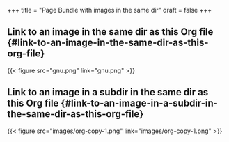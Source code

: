 +++
title = "Page Bundle with images in the same dir"
draft = false
+++

## Link to an image in the same dir as this Org file {#link-to-an-image-in-the-same-dir-as-this-org-file}

{{< figure src="gnu.png" link="gnu.png" >}}


## Link to an image in a subdir in the same dir as this Org file {#link-to-an-image-in-a-subdir-in-the-same-dir-as-this-org-file}

{{< figure src="images/org-copy-1.png" link="images/org-copy-1.png" >}}
